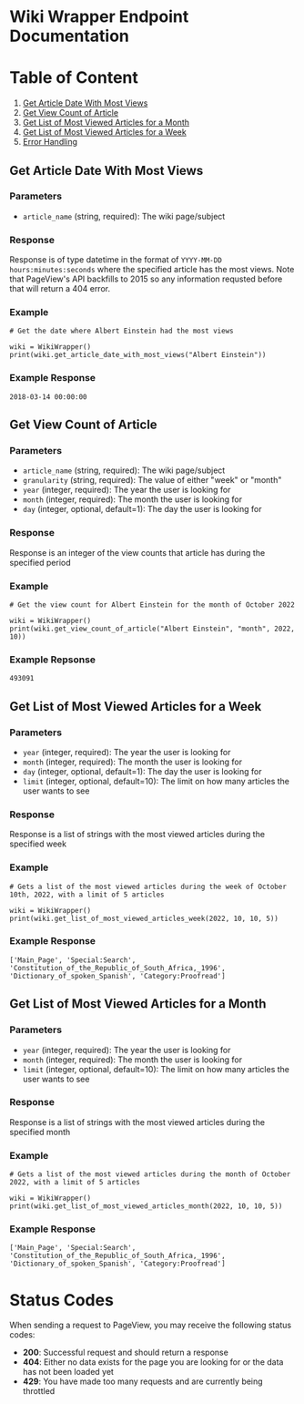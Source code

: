 # Wiki Wrapper Endpoint Documentation

# Table of Content
1. [Get Article Date With Most Views](#get-article-date-with-most-views)
2. [Get View Count of Article](#get-view-count-of-article)
3. [Get List of Most Viewed Articles for a Month](#get-list-of-most-viewed-articles-for-a-month)
4. [Get List of Most Viewed Articles for a Week](#get-list-of-most-viewed-articles-for-a-week)
5. [Error Handling](#error-handling)

## Get Article Date With Most Views

### Parameters
- `article_name` (string, required): The wiki page/subject

### Response
Response is of type datetime in the format of `YYYY-MM-DD hours:minutes:seconds` where the specified article has the most views. Note that PageView's API backfills to 2015 so any information requsted before that will return a 404 error.

### Example
```
# Get the date where Albert Einstein had the most views

wiki = WikiWrapper()
print(wiki.get_article_date_with_most_views("Albert Einstein"))
```
### Example Response
```
2018-03-14 00:00:00
```

## Get View Count of Article

### Parameters
- `article_name` (string, required): The wiki page/subject
- `granularity` (string, required): The value of either "week" or "month"
- `year` (integer, required): The year the user is looking for
- `month` (integer, required): The month the user is looking for
- `day` (integer, optional, default=1): The day the user is looking for

### Response
Response is an integer of the view counts that article has during the specified period

### Example
```
# Get the view count for Albert Einstein for the month of October 2022

wiki = WikiWrapper()
print(wiki.get_view_count_of_article("Albert Einstein", "month", 2022, 10))
```

### Example Repsonse
```
493091
```

## Get List of Most Viewed Articles for a Week

### Parameters
- `year` (integer, required): The year the user is looking for
- `month` (integer, required): The month the user is looking for
- `day` (integer, optional, default=1): The day the user is looking for
- `limit` (integer, optional, default=10): The limit on how many articles the user wants to see

### Response
Response is a list of strings with the most viewed articles during the specified week

### Example
```
# Gets a list of the most viewed articles during the week of October 10th, 2022, with a limit of 5 articles

wiki = WikiWrapper()
print(wiki.get_list_of_most_viewed_articles_week(2022, 10, 10, 5))
```

### Example Response
```
['Main_Page', 'Special:Search', 'Constitution_of_the_Republic_of_South_Africa,_1996', 'Dictionary_of_spoken_Spanish', 'Category:Proofread']
```

## Get List of Most Viewed Articles for a Month

### Parameters
- `year` (integer, required): The year the user is looking for
- `month` (integer, required): The month the user is looking for
- `limit` (integer, optional, default=10): The limit on how many articles the user wants to see

### Response
Response is a list of strings with the most viewed articles during the specified month

### Example
```
# Gets a list of the most viewed articles during the month of October 2022, with a limit of 5 articles

wiki = WikiWrapper()
print(wiki.get_list_of_most_viewed_articles_month(2022, 10, 10, 5))
```

### Example Response
```
['Main_Page', 'Special:Search', 'Constitution_of_the_Republic_of_South_Africa,_1996', 'Dictionary_of_spoken_Spanish', 'Category:Proofread']
```

# Status Codes
When sending a request to PageView, you may receive the following status codes:
- **200**: Successful request and should return a response
- **404**: Either no data exists for the page you are looking for or the data has not been loaded yet
- **429**: You have made too many requests and are currently being throttled